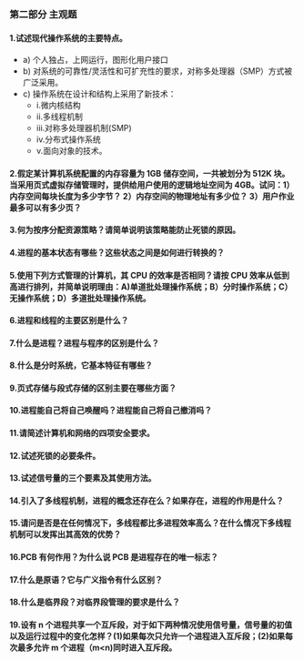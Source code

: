 

### 第二部分 主观题
#### 1.试述现代操作系统的主要特点。
- a) 个人独占，上网运行，图形化用户接口
- b) 对系统的可靠性/灵活性和可扩充性的要求，对称多处理器（SMP）方式被广泛采用。
- c) 操作系统在设计和结构上采用了新技术：
  - i.微内核结构
  - ii.多线程机制
  - iii.对称多处理器机制(SMP)
  - iv.分布式操作系统
  - v.面向对象的技术。

#### 2.假定某计算机系统配置的内存容量为 1GB 储存空间，一共被划分为 512K 块。当采用页式虚拟存储管理时，提供给用户使用的逻辑地址空间为 4GB。试问：1）内存空间每块长度为多少字节？ 2）内存空间的物理地址有多少位？ 3）用户作业最多可以有多少页？

#### 3.何为按序分配资源策略？请简单说明该策略能防止死锁的原因。
#### 4.进程的基本状态有哪些？这些状态之间是如何进行转换的？
#### 5.使用下列方式管理的计算机，其 CPU 的效率是否相同？请按 CPU 效率从低到高进行排列，并简单说明理由：A)单道批处理操作系统；B）分时操作系统；C）无操作系统；D）多道批处理操作系统。
#### 6.进程和线程的主要区别是什么？
#### 7.什么是进程？进程与程序的区别是什么？
#### 8.什么是分时系统，它基本特征有哪些？
#### 9.页式存储与段式存储的区别主要在哪些方面？
#### 10.进程能自己将自己唤醒吗？进程能自己将自己撤消吗？
#### 11.请简述计算机和网络的四项安全要求。
#### 12.试述死锁的必要条件。
#### 13.试述信号量的三个要素及其使用方法。
#### 14.引入了多线程机制，进程的概念还存在么？如果存在，进程的作用是什么？
#### 15.请问是否是在任何情况下，多线程都比多进程效率高么？在什么情况下多线程机制可以发挥出其高效的优势？
#### 16.PCB 有何作用？为什么说 PCB 是进程存在的唯一标志？
#### 17.什么是原语？它与广义指令有什么区别？
#### 18.什么是临界段？对临界段管理的要求是什么？
#### 19.设有 n 个进程共享一个互斥段，对于如下两种情况使用信号量，信号量的初值以及运行过程中的变化怎样？(1)如果每次只允许一个进程进入互斥段；(2)如果每次最多允许 m 个进程（m<n)同时进入互斥段。